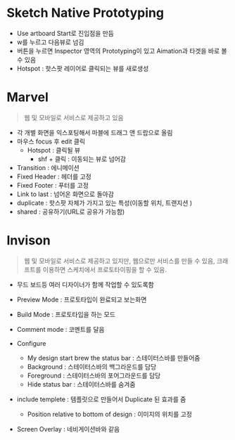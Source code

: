 # Sketch Native Prototyping

- Use artboard Start로 진입점을 만듬
- w를 누르고 다음뷰로 넘김
- 버튼을 누르면 Inspector 영역의 Prototyping이 있고 Aimation과 타겟을 바로 볼 수 있음
- Hotspot : 핫스팟 레이어로 클릭되는 뷰를 새로생성


# Marvel
> 웹 및 모바일로 서비스로 제공하고 있음

- 각 개별 화면을 익스포팅해서 마블에 드래그 앤 드랍으로 올림
- 마우스 focus 후 edit 클릭
    - Hotspot : 클릭될 뷰
        - shf + 클릭 : 이동되는 뷰로 넘어감
- Transition : 에니메이션
- Fixed Header : 헤더를 고정
- Fixed Footer : 푸터를 고정
- Link to last : 넘어온 화면으로 돌아감
- duplicate : 핫스팟 자체가 가지고 있는 특성(이동할 위치, 트랜지션 )
- shared : 공유하기(URL로 공유가 가능함)

# Invison
> 웹 및 모바일로 서비스로 제공하고 있지만, 웹으로만 서비스를 만들 수 있음, 크래프트를 이용하면 스케치에서 프로토타이핑을 할 수 있음.

- 무드 보드등 여러 디자이너가 함께 작업할 수 있도록함
- Preview Mode : 프로토타입이 완료되고 보는화면
- Build Mode : 프로토타입을 하는 모드
- Comment mode : 코멘트를 달음
- Configure 
    - My design start brew the status bar : 스테이터스바를 만들어줌
    - Background : 스테이터스바의 백그라운드를 담당
    - Foreground : 스테이터스바의 포어그라운드를 담당
    - Hide status bar : 스테이터스바를 숨겨줌
    
- include templete : 템플릿으로 만들어서 Duplicate 된 효과를 줌
     - Position relative to bottom of design : 이미지의 위치를 고정
     
 - Screen Overlay : 네비게이션바와 같음
 